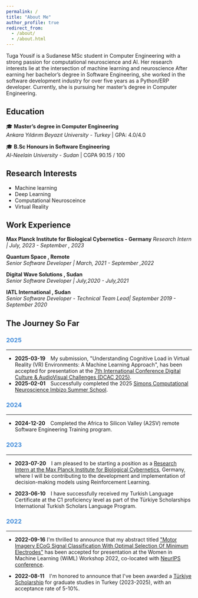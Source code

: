 ```yaml
---
permalink: /
title: "About Me"
author_profile: true
redirect_from: 
  - /about/
  - /about.html
---
```


Tuga Yousif is a Sudanese MSc student in Computer Engineering with a strong passion for computational neuroscience and AI. Her research interests lie at the intersection of machine learning and neuroscience After earning her bachelor’s degree in Software Engineering, she worked in the software development industry for over five years as a Python/ERP developer. Currently, she is pursuing her master’s degree in Computer Engineering. 



## Education

 🎓 **Master’s degree in Computer Engineering**  
 *Ankara Yıldırım Beyazıt University - Turkey* |  GPA: 4.0/4.0
 
 🎓 **B.Sc Honours in Software Engineering**  
 *Al-Neelain University - Sudan* | CGPA 90.15 / 100


## Research Interests 
* Machine learning 
* Deep Learning 
* Computational Neurosceince 
* Virtual Reality 

## Work Experience

 **Max Planck Institute for Biological Cybernetics - Germany**
 *Research Intern |  July, 2023 - September , 2023*
 
 **Quantum Space  ,  Remote**  
 *Senior Software Developer | March, 2021 - September ,2022*

 **Digital Wave Solutions  ,  Sudan**  
 *Senior Software Developer |   July,2020 - July,2021*

 **IATL International  ,   Sudan**  
 *Senior Software Developer - Technical Team Lead|   September 2019 - September 2020*






## The Journey So Far

### <span style="color:rgb(66, 140, 218);">2025
---
- **2025-03-19** <span style="padding-left: 10px;">
My submission, "Understanding Cognitive Load in Virtual Reality (VR) Environments: A Machine Learning Approach", has been accepted for presentation at the [7th International Conference Digital Culture & AudioVisual Challenges (DCAC 2025)](https://avarts.ionio.gr/dcac/2025/).
- **2025-02-01**  <span style="padding-left: 10px;">
Successfully completed the 2025 [Simons Computational Neuroscience Imbizo Summer School](https://imbizo.africa/archive/2025/).












### <span style="color:rgb(66, 140, 218);">2024
---
- **2024-12-20**  <span style="padding-left: 10px;">
Completed the Africa to Silicon Valley (A2SV) remote Software Engineering Training program.



### <span style="color:rgb(66, 140, 218);">2023
---
- **2023-07-20**  <span style="padding-left: 10px;">
I am pleased to be starting a position as a [Research Intern at the Max Planck Institute for Biological Cybernetics](https://www.kyb.tuebingen.mpg.de/person/129429/2549), Germany, where I will be contributing to the development and implementation of decision-making models using Reinforcement Learning.

- **2023-06-10**  <span style="padding-left: 10px;">
I have successfully received my Turkish Language Certificate at the C1 proficiency level as part of the Türkiye Scholarships International Turkish Scholars Language Program.


### <span style="color:rgb(66, 140, 218);">2022
---
- **2022-09-16** 
I'm thrilled to announce that my abstract titled ["Motor Imagery ECoG Signal Classification With Optimal Selection Of Minimum Electrodes"](https://neurips.cc/virtual/2022/57491) has been accepted for presentation at the Women in Machine Learning (WiML) Workshop 2022, co-located with [NeurIPS conference](https://neurips.cc/Conferences/2022).

- **2022-08-11**  <span style="padding-left: 10px;">
I'm honored to announce that I've been awarded a [Türkiye Scholarship](https://www.turkiyeburslari.gov.tr/) for graduate studies in Turkey (2023-2025), with an acceptance rate of 5-10%.

